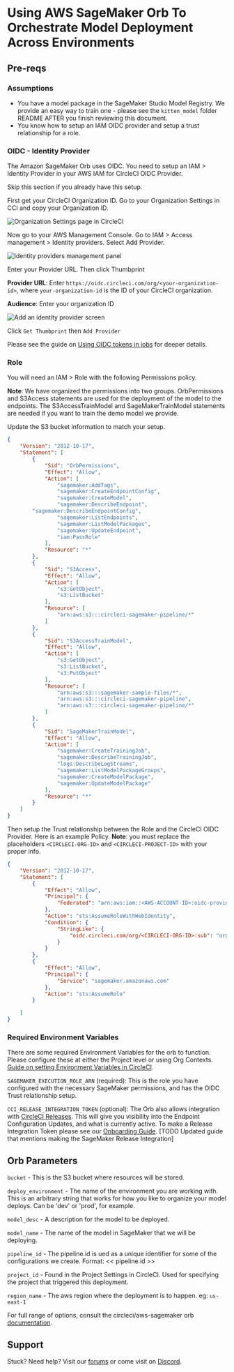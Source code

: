 # Using AWS SageMaker Orb To Orchestrate Model Deployment Across Environments

## Pre-reqs

### Assumptions

* You have a model package in the SageMaker Studio Model Registry. We provide an easy way to train one - please see the `kitten_model` folder README AFTER you finish reviewing this document.
* You know how to setup an IAM OIDC provider and setup a trust relationship for a role.

### OIDC - Identity Provider

The Amazon SageMaker Orb uses OIDC. You need to setup an IAM > Identity Provider in your AWS IAM for CircleCI OIDC Provider.

Skip this section if you already have this setup.

First get your CircleCI Organization ID. Go to your Organization Settings in CCI and copy your Organization ID.

![Organization Settings page in CircleCI](readme-images/IAM-OIDC-PROVIDER/OIDC-CCI-GET-ORG-ID.png)

Now go to your AWS Management Console. Go to IAM > Access management > Identity providers. Select Add Provider.

![Identity providers management panel](readme-images/IAM-OIDC-PROVIDER/OIDC-IDENTITY-PROVIDERS.png)

Enter your Provider URL. Then click Thumbprint

**Provider URL**: Enter `https://oidc.circleci.com/org/<your-organization-id>`, where `your-organization-id` is the ID of your CircleCI organization.

**Audience**: Enter your organization ID

![Add an identity provider screen](readme-images/IAM-OIDC-PROVIDER/OIDC-ADD-IDENTITY-PROVIDER.png)

Click `Get Thumbprint` then `Add Provider`


Please see the guide on [Using OIDC tokens in jobs](https://circleci.com/docs/openid-connect-tokens/#aws) for deeper details.

### Role

You will need an IAM > Role with the following Permissions policy.

**Note**: We have organized the permissions into two groups. OrbPermissions and S3Access statements are used for the deployment of the model to the endpoints. The S3AccessTrainModel and SageMakerTrainModel statements are needed if you want to train the demo model we provide.

Update the S3 bucket information to match your setup.

```json
{
    "Version": "2012-10-17",
    "Statement": [
        {
            "Sid": "OrbPermissions",
            "Effect": "Allow",
            "Action": [
                "sagemaker:AddTags",
                "sagemaker:CreateEndpointConfig",
                "sagemaker:CreateModel",
                "sagemaker:DescribeEndpoint",
	 	"sagemaker:DescribeEndpointConfig",
                "sagemaker:ListEndpoints",
                "sagemaker:ListModelPackages",
                "sagemaker:UpdateEndpoint",
                "iam:PassRole"
            ],
            "Resource": "*"
        },
        {
            "Sid": "S3Access",
            "Effect": "Allow",
            "Action": [
                "s3:GetObject",
                "s3:ListBucket"
            ],
            "Resource": [
                "arn:aws:s3:::circleci-sagemaker-pipeline/*"
            ]
        },
        {
            "Sid": "S3AccessTrainModel",
            "Effect": "Allow",
            "Action": [
                "s3:GetObject",
                "s3:ListBucket",
                "s3:PutObject"
            ],
            "Resource": [
                "arn:aws:s3:::sagemaker-sample-files/*",
                "arn:aws:s3:::circleci-sagemaker-pipeline",
                "arn:aws:s3:::circleci-sagemaker-pipeline/*"
            ]
        },
        {
            "Sid": "SageMakerTrainModel",
            "Effect": "Allow",
            "Action": [
                "sagemaker:CreateTrainingJob",
                "sagemaker:DescribeTrainingJob",
                "logs:DescribeLogStreams",
                "sagemaker:ListModelPackageGroups",
                "sagemaker:CreateModelPackage",
                "sagemaker:UpdateModelPackage"
            ],
            "Resource": "*"
        }
    ]
}
```
Then setup the Trust relationship between the Role and the CircleCI OIDC Provider. Here is an example Policy. **Note**: you must replace the placeholders `<CIRCLECI-ORG-ID>` and `<CIRCLECI-PROJECT-ID>` with your proper info.

```json
{
	"Version": "2012-10-17",
	"Statement": [
        {
            "Effect": "Allow",
            "Principal": {
                "Federated": "arn:aws:iam::<AWS-ACCOUNT-ID>:oidc-provider/oidc.circleci.com/org/<CIRCLECI-ORG-ID>"
            },
            "Action": "sts:AssumeRoleWithWebIdentity",
            "Condition": {
                "StringLike": {
                    "oidc.circleci.com/org/<CIRCLECI-ORG-ID>:sub": "org/<CIRCLECI-ORG-ID>/project/<CIRCLECI-PROJECT-ID>/user/*"
                }
            }
        },
        {
			"Effect": "Allow",
			"Principal": {
				"Service": "sagemaker.amazonaws.com"
			},
			"Action": "sts:AssumeRole"
		}

    ]
}
```

### Required Environment Variables

There are some required Environment Variables for the orb to function. Please configure these at either the Project level or using Org Contexts. [Guide on setting Environment Variables in CircleCI](https://circleci.com/docs/set-environment-variable/).

`SAGEMAKER_EXECUTION_ROLE_ARN` (required): This is the role you have configured with the necessary SageMaker permissions, and has the OIDC Trust relationship setup.

`CCI_RELEASE_INTEGRATION_TOKEN` (optional): The Orb also allows integration with [CircleCI Releases](https://app.circleci.com/releases). This will give you visibility into the Endpoint Configuration Updates, and what is currently active. To make a Release Integration Token please see our [Onboarding Guide](https://circleci.com/docs/release/set-up-a-release-environment/). [TODO Updated guide that mentions making the SageMaker Release Integration]

## Orb Parameters

`bucket` - This is the S3 bucket where resources will be stored.

`deploy_environment` - The name of the environment you are working with. This is an arbitrary string that works for how you like to organize your model deploys. Can be 'dev' or 'prod', for example.

`model_desc` - A description for the model to be deployed.

`model_name` - The name of the model in SageMaker that we will be deploying.

`pipeline_id` - The pipeline.id is ued as a unique identifier for some of the configurations we create. Format: << pipeline.id >>

`project_id` - Found in the Project Settings in CircleCI. Used for specifying the project that triggered this deployment.

`region_name` - The aws region where the deployment is to happen. eg: `us-east-1`

For full range of options, consult the circleci/aws-sagemaker orb [documentation](https://circleci.com/developer/orbs/orb/circleci/aws-sagemaker#jobs).

## Support

Stuck? Need help? Visit our [forums](https://discuss.circleci.com/) or come visit on [Discord](https://discord.com/invite/UWsWB44zYj).

